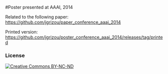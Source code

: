 #Poster presented at AAAI, 2014

Related to the following paper: https://github.com/jgrizou/paper_conference_aaai_2014

Printed version: https://github.com/jgrizou/poster_conference_aaai_2014/releases/tag/printed

### License

[![Creative Commons BY-NC-ND](https://i.creativecommons.org/l/by-nc-nd/4.0/88x31.png) ](http://creativecommons.org/licenses/by-nc-nd/4.0/)
